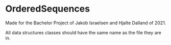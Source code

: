 # OrderedSequences
Made for the Bachelor Project of Jakob Israelsen and Hjalte Dalland of 2021. 

All data structures classes should have the same name as the file they are in.